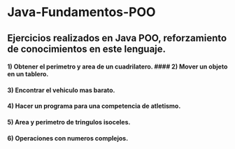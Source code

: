 # Java-Fundamentos-POO

## Ejercicios realizados en Java POO, reforzamiento  de conocimientos en este lenguaje.

#### 1) Obtener el perimetro y area de un cuadrilatero.  #### 2) Mover un objeto en un tablero.

#### 3) Encontrar el vehiculo mas barato.
#### 4) Hacer un programa para una competencia de atletismo.
#### 5) Area y perimetro de tringulos isoceles.
#### 6) Operaciones con numeros complejos.

